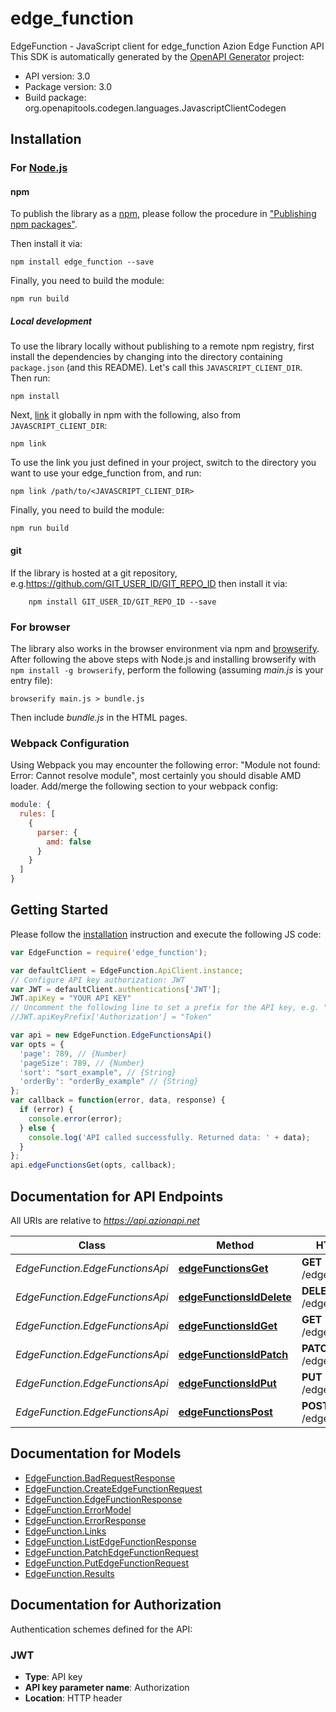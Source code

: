 # edge_function

EdgeFunction - JavaScript client for edge_function
Azion Edge Function API
This SDK is automatically generated by the [OpenAPI Generator](https://openapi-generator.tech) project:

- API version: 3.0
- Package version: 3.0
- Build package: org.openapitools.codegen.languages.JavascriptClientCodegen

## Installation

### For [Node.js](https://nodejs.org/)

#### npm

To publish the library as a [npm](https://www.npmjs.com/), please follow the procedure in ["Publishing npm packages"](https://docs.npmjs.com/getting-started/publishing-npm-packages).

Then install it via:

```shell
npm install edge_function --save
```

Finally, you need to build the module:

```shell
npm run build
```

##### Local development

To use the library locally without publishing to a remote npm registry, first install the dependencies by changing into the directory containing `package.json` (and this README). Let's call this `JAVASCRIPT_CLIENT_DIR`. Then run:

```shell
npm install
```

Next, [link](https://docs.npmjs.com/cli/link) it globally in npm with the following, also from `JAVASCRIPT_CLIENT_DIR`:

```shell
npm link
```

To use the link you just defined in your project, switch to the directory you want to use your edge_function from, and run:

```shell
npm link /path/to/<JAVASCRIPT_CLIENT_DIR>
```

Finally, you need to build the module:

```shell
npm run build
```

#### git

If the library is hosted at a git repository, e.g.https://github.com/GIT_USER_ID/GIT_REPO_ID
then install it via:

```shell
    npm install GIT_USER_ID/GIT_REPO_ID --save
```

### For browser

The library also works in the browser environment via npm and [browserify](http://browserify.org/). After following
the above steps with Node.js and installing browserify with `npm install -g browserify`,
perform the following (assuming *main.js* is your entry file):

```shell
browserify main.js > bundle.js
```

Then include *bundle.js* in the HTML pages.

### Webpack Configuration

Using Webpack you may encounter the following error: "Module not found: Error:
Cannot resolve module", most certainly you should disable AMD loader. Add/merge
the following section to your webpack config:

```javascript
module: {
  rules: [
    {
      parser: {
        amd: false
      }
    }
  ]
}
```

## Getting Started

Please follow the [installation](#installation) instruction and execute the following JS code:

```javascript
var EdgeFunction = require('edge_function');

var defaultClient = EdgeFunction.ApiClient.instance;
// Configure API key authorization: JWT
var JWT = defaultClient.authentications['JWT'];
JWT.apiKey = "YOUR API KEY"
// Uncomment the following line to set a prefix for the API key, e.g. "Token" (defaults to null)
//JWT.apiKeyPrefix['Authorization'] = "Token"

var api = new EdgeFunction.EdgeFunctionsApi()
var opts = {
  'page': 789, // {Number} 
  'pageSize': 789, // {Number} 
  'sort': "sort_example", // {String} 
  'orderBy': "orderBy_example" // {String} 
};
var callback = function(error, data, response) {
  if (error) {
    console.error(error);
  } else {
    console.log('API called successfully. Returned data: ' + data);
  }
};
api.edgeFunctionsGet(opts, callback);

```

## Documentation for API Endpoints

All URIs are relative to *https://api.azionapi.net*

Class | Method | HTTP request | Description
------------ | ------------- | ------------- | -------------
*EdgeFunction.EdgeFunctionsApi* | [**edgeFunctionsGet**](docs/EdgeFunctionsApi.md#edgeFunctionsGet) | **GET** /edge_functions | edge_functions
*EdgeFunction.EdgeFunctionsApi* | [**edgeFunctionsIdDelete**](docs/EdgeFunctionsApi.md#edgeFunctionsIdDelete) | **DELETE** /edge_functions/{id} | edge_functions
*EdgeFunction.EdgeFunctionsApi* | [**edgeFunctionsIdGet**](docs/EdgeFunctionsApi.md#edgeFunctionsIdGet) | **GET** /edge_functions/{id} | edge_functions
*EdgeFunction.EdgeFunctionsApi* | [**edgeFunctionsIdPatch**](docs/EdgeFunctionsApi.md#edgeFunctionsIdPatch) | **PATCH** /edge_functions/{id} | edge_functions
*EdgeFunction.EdgeFunctionsApi* | [**edgeFunctionsIdPut**](docs/EdgeFunctionsApi.md#edgeFunctionsIdPut) | **PUT** /edge_functions/{id} | edge_functions
*EdgeFunction.EdgeFunctionsApi* | [**edgeFunctionsPost**](docs/EdgeFunctionsApi.md#edgeFunctionsPost) | **POST** /edge_functions | edge_functions


## Documentation for Models

 - [EdgeFunction.BadRequestResponse](docs/BadRequestResponse.md)
 - [EdgeFunction.CreateEdgeFunctionRequest](docs/CreateEdgeFunctionRequest.md)
 - [EdgeFunction.EdgeFunctionResponse](docs/EdgeFunctionResponse.md)
 - [EdgeFunction.ErrorModel](docs/ErrorModel.md)
 - [EdgeFunction.ErrorResponse](docs/ErrorResponse.md)
 - [EdgeFunction.Links](docs/Links.md)
 - [EdgeFunction.ListEdgeFunctionResponse](docs/ListEdgeFunctionResponse.md)
 - [EdgeFunction.PatchEdgeFunctionRequest](docs/PatchEdgeFunctionRequest.md)
 - [EdgeFunction.PutEdgeFunctionRequest](docs/PutEdgeFunctionRequest.md)
 - [EdgeFunction.Results](docs/Results.md)


## Documentation for Authorization


Authentication schemes defined for the API:
### JWT


- **Type**: API key
- **API key parameter name**: Authorization
- **Location**: HTTP header

